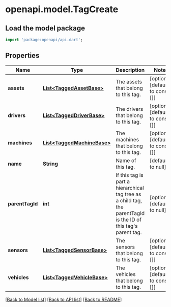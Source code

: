 # openapi.model.TagCreate

## Load the model package
```dart
import 'package:openapi/api.dart';
```

## Properties
Name | Type | Description | Notes
------------ | ------------- | ------------- | -------------
**assets** | [**List&lt;TaggedAssetBase&gt;**](TaggedAssetBase.md) | The assets that belong to this tag. | [optional] [default to const []]
**drivers** | [**List&lt;TaggedDriverBase&gt;**](TaggedDriverBase.md) | The drivers that belong to this tag. | [optional] [default to const []]
**machines** | [**List&lt;TaggedMachineBase&gt;**](TaggedMachineBase.md) | The machines that belong to this tag. | [optional] [default to const []]
**name** | **String** | Name of this tag. | [default to null]
**parentTagId** | **int** | If this tag is part a hierarchical tag tree as a child tag, the parentTagId is the ID of this tag&#39;s parent tag. | [optional] [default to null]
**sensors** | [**List&lt;TaggedSensorBase&gt;**](TaggedSensorBase.md) | The sensors that belong to this tag. | [optional] [default to const []]
**vehicles** | [**List&lt;TaggedVehicleBase&gt;**](TaggedVehicleBase.md) | The vehicles that belong to this tag. | [optional] [default to const []]

[[Back to Model list]](../README.md#documentation-for-models) [[Back to API list]](../README.md#documentation-for-api-endpoints) [[Back to README]](../README.md)


